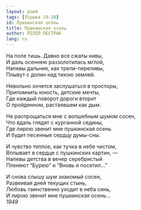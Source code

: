```yaml
---
layout: poem
tags: [Лірыка 19-20]
id: Пушкинская осень
title: Пушкинская осень
author: ПІЛІП ПЕСТРАК
lang: ru
---
```



На поле тишь. Давно все сжаты нивы,  
И даль осеннею раззолотилась мглой,  
Напевы дальние, как трели-переливы,  
Плывут с долин над тихою землей.  

Невольно хочется заслушаться в просторы,  
Припомнить юность, детские мечты,  
Где каждый поворот дороги вторит  
О пройденном, растаявшем как дым.  

Не распрощаться мне с волшебным шумом сосен,  
Что вдаль глядят с курганной седины,  
Где лирою звенит мне пушкинская осень  
И будит песенные сердцу думы-сны.  

И чувство теплое, как тучка в небе чистом,  
Вплывает в сердце с пушкинских картин, —  
Напевы детства в вечер серебристый  
Пленяют “Бурею” и “Вновь я посетил...”  

И снова слышу шум знакомый сосен,  
Развеивая дней текущих стынь,  
Любовь таинственно уходит в неба синь,  
И лирою звенит мне пушкинская осень...  
*1949*  
